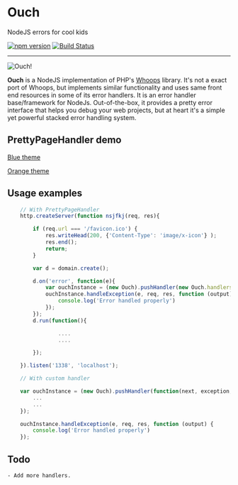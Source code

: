Ouch
====

NodeJS errors for cool kids

[![npm version](https://badge.fury.io/js/ouch.svg)](http://badge.fury.io/js/ouch)
[![Build Status](https://travis-ci.org/quorrajs/Ouch.svg?branch=master)](https://travis-ci.org/quorrajs/Ouch)

-----

![Ouch!](http://i.imgur.com/EPXL1Zq.png)

**Ouch** is a NodeJS implementation of PHP's [Whoops](https://github.com/filp/whoops) library. It's not a exact port of
Whoops, but implements similar functionality and uses same front end resources in some of its error handlers. It is an
error handler base/framework for NodeJs. Out-of-the-box, it provides a pretty error interface that helps you debug your
web projects, but at heart it's a simple yet powerful stacked error handling system.

## PrettyPageHandler demo

[Blue theme](https://quorrajs.github.io/Ouch/demo/)

[Orange theme](https://quorrajs.github.io/Ouch/demo/orange.html)

## Usage examples

``` javascript
    // With PrettyPageHandler
    http.createServer(function nsjfkj(req, res){

        if (req.url === '/favicon.ico') {
            res.writeHead(200, {'Content-Type': 'image/x-icon'} );
            res.end();
            return;
        }

        var d = domain.create();

        d.on('error', function(e){
            var ouchInstance = (new Ouch).pushHandler(new Ouch.handlers.PrettyPageHandler('orange', null, 'sublime'));
            ouchInstance.handleException(e, req, res, function (output) {
                console.log('Error handled properly')
            });
        });
        d.run(function(){

                ....
                ....

        });

    }).listen('1338', 'localhost');

    // With custom handler

    var ouchInstance = (new Ouch).pushHandler(function(next, exception, request, response){
        ...
        ...
    });

    ouchInstance.handleException(e, req, res, function (output) {
        console.log('Error handled properly')
    });
```


## Todo

    - Add more handlers.